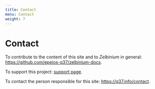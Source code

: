 ```yaml
---
title: Contact
menu: Contact
weight: 7
---
```


# Contact

To contribute to the content of this site and to *Zelbinium* in general: https://github.com/epeios-q37/zelbinium-docs.

To support this project: [support page](../support).

To contact the person responsible for this site: https://q37.info/contact.